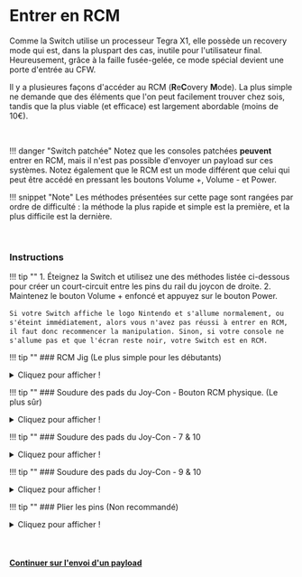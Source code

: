 # Entrer en RCM

Comme la Switch utilise un processeur Tegra X1, elle possède un recovery mode qui est, dans la pluspart des cas, inutile pour l'utilisateur final. Heureusement, grâce à la faille fusée-gelée, ce mode spécial devient une porte d'entrée au CFW.

Il y a plusieures façons d'accéder au RCM (**R**e**C**overy **M**ode). La plus simple ne demande que des éléments que l'on peut facilement trouver chez sois, tandis que la plus viable (et efficace) est largement abordable (moins de 10€).

&nbsp;

!!! danger "Switch patchée"
    Notez que les consoles patchées **peuvent** entrer en RCM, mais il n'est pas possible d'envoyer un payload sur ces systèmes. Notez également que le RCM est un mode différent que celui qui peut être accédé en pressant les boutons Volume +, Volume - et Power.

!!! snippet "Note"
    Les méthodes présentées sur cette page sont rangées par ordre de difficulté : la méthode la plus rapide et simple est la première, et la plus difficile est la dernière.

&nbsp;

### Instructions

!!! tip ""
    1. Éteignez la Switch et utilisez une des méthodes listée ci-dessous pour créer un court-circuit entre les pins du rail du joycon de droite.
    2. Maintenez le bouton Volume + enfoncé et appuyez sur le bouton Power.

    Si votre Switch affiche le logo Nintendo et s'allume normalement, ou s'éteint immédiatement, alors vous n'avez pas réussi à entrer en RCM, il faut donc recommencer la manipulation. Sinon, si votre console ne s'allume pas et que l'écran reste noir, votre Switch est en RCM.

!!! tip ""
    ### RCM Jig (Le plus simple pour les débutants)
    <details>
        <summary>Cliquez pour afficher !</summary>

    !!! snippet "Note"
        Quelques jig ont le même design qu'un trombone, et héritent donc des risques encourus par la méthode du pont en métal/trombone.

    Cette méthode est similaire au pont en métal/trombone, mais elle est beaucoup plus efficace et sûre. Les jigs contiennent un fil de fer qui permet de relier le pin numéro 10 à la terre.

    !!! tip ""
        ![switchjigs.com jigs](../img/entering_rcm_jig.jpg)
		
	Dans le cas où vous souhaiteriez créer votre propre jig, cette image montre nes numéros des pins. Faites attention à ce que votre jig ne touche JAMAIS le pin 4, celui-ci envoie une tension de 5V pour alimenter le joycon. S'il est connecté à un autre pin, vous allez griller votre console.

	!!! tip ""
		![Console Numbered Pads Refrence](../img/entering_rcm_pads_numbered.jpg)
</details>

!!! tip ""
    ### Soudure des pads du Joy-Con - Bouton RCM physique. (Le plus sûr)
    <details>
        <summary>Cliquez pour afficher !</summary>

    !!! snippet "Note"
        Cette méthode vous demande d'ouvrir votre Joy-Con droit, mettant fin à sa garantie.

    Cette méthode vient de pbanj#9188 sur Discord. Toutes les images proviennent de lui, avec quelques suppléments apportés par by eip ∞#3283 sur Discord.
	
	Le but de cette méthode est d'ouvrir le Joy-Con droit afin d'accéder aux pads de contact facilement. Cela est similaire à la méthode précédente, mais vous allez souder un fil du pin 7 au pin 10 (voir ci dessous) et les relier au "bouton de détachement du Joy-Con" (petit bouton rond en haut derrière le Joy-Con).

	!!! tip ""
        ![joycon numbered pads refrence](../img/entering_rcm_solder_numbered.jpg)

    Afin de débuter avec cette méthode, vous allez devoir vous munir de deux longeurs de fil et faire un petit cercle avec l'une des extrémité.

    !!! tip ""
        ![wire refrence](../img/entering_rcm_button_1.jpg)
		
	Vous allez ensuite prendre la partie circulaire de l'un de ces fils et ajouter un peu de soudure, en le gardant le plus plat possible (SEULEMENT SUR UN DES DEUX FILS). Vous allez ensuite collerce fil juste sous le "bouton de détachement du Joy-Con". Faites attention à ne pas recouvrir le haut du cable, cela agirait comme un isolant. De plus, faites en sorte de laisser assez d'espace pour que le bouton fonctionne correctement. Essayez de pousser le bouton de l'extérieur afin de déterminer où vous pouvez mettre de la colle.
	
	!!! tip ""
        ![Eip joycon button refrence](../img/entering_rcm_button_5.jpg)
		
	!!! tip ""
        ![pbanj joycon button refrence](../img/entering_rcm_button_3.jpg)
		
	Le premier fil devrait être mis en place tel que le montre le cercle vert ci-dessosu. Le second fil n'a pas besoin de soudure, à la place vous allez utiliser une vis pour le maintenir, comme indiqué par le cercle rouge de l'image ci-dessous.

	!!! tip ""
        ![pbanj joycon button refrence](../img/entering_rcm_button_6.jpg)

	Lorsque vous appuyez sur le bouton, vous devriez remarquer que le point de soudure crée un contact avec la pièce en métal maintenue par la vis. Une fois ces éléments mis en place, connectez un cable au pad 7 et un autre au pad 10. Vous avez ainsi créé un bouton RCM ! Il vous suffit de le maintenir lorsque vous allez tenter de rentrer en RCM.

	!!! tip ""
        ![pbanj joycon button refrence](../img/entering_rcm_button_2.jpg)
</details>

!!! tip ""
    ### Soudure des pads du Joy-Con - 7 & 10
    <details>
        <summary>Cliquez pour afficher !</summary>

    !!! snippet "Note"
        Cette méthode vous demande d'ouvrir votre Joy-Con droit, mettant fin à sa garantie.

    Le but de cette méthode est d’ouvrir le Joy-Con droit  afin d'accéder aux pads de contact facilement. Ceci est similaire à la méthode précédente, mais l’objectif est de souder les broches 7 et 10 (montrées ci-dessous) avec une surface-mount 0805 résistance 10k. En plus d’utiliser un interrupteur physique/bouton, cette méthode est actuellement considéré comme la plus sûre qui implique la soudure pour les pads.

	!!! tip ""
        ![joycon numbered pads refrence](../img/entering_rcm_solder_numbered.jpg)

    Voici un exemple de stuckpixel#3421 du serveur ReSwitched sur Discord.

    !!! tip ""
        ![stuckpixel solder example](../img/entering_rcm_solder_710_stuckpixel.jpg)
</details>

!!! tip ""
    ### Soudure des pads du Joy-Con - 9 & 10
    <details>
        <summary>Cliquez pour afficher !</summary>

    !!! snippet "Note"
        Cette méthode se traduira par le Joy-Con droit étant détecté comme en mode sans fil lorsqu’il est attaché à la Switch. De plus, cette méthode peut entraîner le Joy-Con à être détecté en permanence comme étant une manette sans fil si vous mettez à jour le Joy-Con pendant que ce mod est installé. Si tel est le cas, pour résoudre ce problème, il faut ouvrir le Joy-Con et réinitialiser la batterie. Il est recommandé de souder les pads 7 et 10 avec une résistance à la place.

    !!! snippet "Note"
        Cette méthode vous demande d'ouvrir votre Joy-Con droit, mettant fin à sa garantie.

     Le but de cette méthode est d’ouvrir le Joy-Con droit  afin d'accéder aux pads de contact facilement. Ceci est similaire à la méthode précédente, mais l’objectif est de souder les broches 9 et 10 (montrées ci-dessous) ensemble. Cela peut être fait à l’aide d’un petit fil, ou directement en soudant les deux pads.

	!!! tip ""
        ![joycon numbered pads refrence](../img/entering_rcm_solder_numbered.jpg)
	
    Voici un exemple de YyAoMmIi#3705 sur le serveur Discord.

    !!! tip ""
        ![YyAoMmIi solder example](../img/entering_rcm_solder_910_yyaommii.jpg)
</details>

!!! tip ""
    ### Plier les pins (Non recommandé)
    <details>
        <summary>Cliquez pour afficher !</summary>

    !!! snippet "Note"
        Cette méthode se traduira par le Joy-Con droit étant détecté comme en mode sans fil lorsqu’il est attaché à la Switch. De plus, cette méthode peut entraîner le Joy-Con à être détecté en permanence comme étant une manette sans fil si vous mettez à jour le Joy-Con pendant que ce mod est installé. Si tel est le cas, pour résoudre ce problème, il faut ouvrir le Joy-Con et réinitialiser la batterie.

    !!! snippet "Note"
        Cette méthode vous demande d'ouvrir votre Joy-Con droit, mettant fin à sa garantie.

    Le but de cette méthode est d’ouvrir le Joy-Con droit  afin d'accéder aux pads de contact facilement, et d'utiliser un objet fin, comme un couteau, pour délicatement relier les pins 9 et 10 (voir ci-dessous) pour qu'ils se touchent.

    !!! tip ""
        ![Joycon Pin Refrence](../img/enterting_rcm_pins_numbered.jpg)

    Voici un exemple de Sonlen#1414 sur le serveur Discord.

    !!! tip ""
        ![Sonlen example](../img/entering_rcm_bent_pins.jpg)
</details>

&nbsp;

#### [Continuer sur l'envoi d'un payload <i class="fa fa-arrow-circle-right fa-lg"></i>](sending_payload_fr.md)

